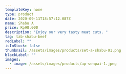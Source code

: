 ```yaml
---
templateKey: none
type: product
date: 2020-09-11T18:57:12.087Z
name: Shabu A
price: Rp98.000
description: "Enjoy our very tasty meat cuts. "
tag: tab-shabu-beef
redLabel: ""
isInStock: false
thumbnail: /assets/images/products/set-a-shabu-01.png
blackLabel: ""
images:
  - image: /assets/images/products/ap-senpai-1.jpeg
---
```


